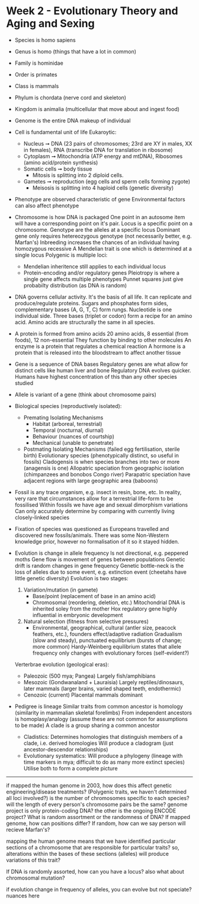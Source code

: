<!-- SPDX-License-Identifier: zlib-acknowledgement -->
# Week 2 - Evolutionary Theory and Aging and Sexing
* Species is homo sapiens 
* Genus is homo (things that have a lot in common) 
* Family is hominidae
* Order is primates
* Class is mammals
* Phylum is chordata (nerve cord and skeleton)
* Kingdom is animalia (multicellular that move about and ingest food)

* Genome is the entire DNA makeup of individual
* Cell is fundamental unit of life
  Eukaroytic:
    - Nucleus ➞ DNA (23 pairs of chromosomes; 23rd are XY in males, XX in females), 
                RNA (transcribe DNA for translation in ribosome)
    - Cytoplasm ➞ Mitochondria (ATP energy and mtDNA), 
                  Ribosomes (amino acid/protein synthesis)
  - Somatic cells ➞ body tissue
    * Mitosis is splitting into 2 diploid cells.
  - Gametes ➞ reproduction (egg cells and sperm cells forming zygote)
    * Meisosis is splitting into 4 haploid cells (genetic diversity)

* Phenotype are observed characteristic of gene
  Environmental factors can also affect phenotype

* Chromosome is how DNA is packaged
  One point in an autosome item will have a corresponding point on it's pair.
  Locus is a specific point on a chromosome.
  Genotype are the alleles at a specific locus
  Dominant gene only requires hetereozygous genotype (not necessarily better, e.g. Marfan's)
  Inbreeding increases the chances of an individual having homozygous recessive
  A Mendelian trait is one which is determined at a single locus
  Polygenic is multiple loci:
    - Mendelian inheritence still applies to each individual locus
    - Protein-encoding and/or regulatory genes
  Pleiotropy is where a single gene affects multiple phenotypes 
  Punnet squares just give probabilty distribution (as DNA is random)

* DNA governs cellular activity. It's the basis of all life.
  It can replicate and produce/regulate proteins.
  Sugars and phosphates form sides, complementary bases (A, G, T, C) form rungs. 
  Nucleotide is one individual side.
  Three bases (triplet or codon) form a recipe for an amino acid.
  Amino acids are structurally the same in all species.

* A protein is formed from amino acids
  20 amino acids, 8 essential (from foods), 12 non-essential 
  They function by binding to other molecules 
  An enzyme is a protein that regulates a chemical reaction
  A hormone is a protein that is released into the bloodstream to affect another tissue

* Gene is a sequence of DNA bases
  Regulatory genes are what allow for distinct cells like human liver and bone 
  Regulatory DNA evolves quicker. 
  Humans have highest concentration of this than any other species studied

* Allele is variant of a gene (think about chromosome pairs)

* Biological species (reproductively isolated):
  - Premating Isolating Mechanisms
     * Habitat (arboreal, terrestrial)
     * Temporal (nocturnal, diurnal)
     * Behaviour (nuances of courtship)
     * Mechanical (unable to penetrate)
  - Postmating Isolating Mechanisms (failed egg fertilisation, sterile birth)
  Evolutionary species (phenotypically distinct, so useful in fossils)
  Cladogensis is when species branches into two or more (anagensis is one)
  Allopatric speciation from geographic isolation (chimpanzees and bonobos Congo river)
  Parapatric speciation have adjacent regions with large geographic area (baboons)

* Fossil is any trace organism, e.g. insect in resin, bone, etc. 
  In reality, very rare that circumstances allow for a terrestrial life-form to be fossilised
  Within fossils we have age and sexual dimorphism variations
  Can only accurately determine by comparing with currently living closely-linked species

* Fixation of species was questioned as Europeans travelled and discovered new fossils/animals.
  There was some Non-Western knowledge prior, however no formalisation of it so it stayed hidden.

* Evolution is change in allele frequency
  Is not directional, e.g. peppered moths
  Gene flow is movement of genes between populations
  Genetic drift is random changes in gene frequency
  Genetic bottle-neck is the loss of alleles due to some event, e.g. extinction event (cheetahs have little genetic diversity)
  Evolution is two stages:
    1. Variation/mutation (in gamete)
         - Base/point (replacement of base in an amino acid)
         - Chromosomal (reordering, deletion, etc.)
       Mitochondrial DNA is inherited soley from the mother
       Hox regulatory gene highly influential in embryonic development
    2. Natural selection (fitness from selective pressures)
         - Environmental, geographical, cultural (antler size, peacock feathers, etc.), founders effect/adaptive radiation
       Gradualism (slow and steady), punctuated equilibrium (bursts of change; more common)
       Hardy-Weinberg equilibrium states that allele frequency only changes with evolutionary forces (self-evident?)

   Verterbrae evolution (geological eras): 
     - Paleozoic (500 mya; Pangea)
       Largely fish/amphibians
     - Mesozoic (Gondwanaland + Lauraisia) 
       Largely reptiles/dinosaurs, later mammals (larger brains, varied shaped teeth, endothermic)
     - Cenozoic (current)
       Placental mammals dominant

* Pedigree is lineage
  Similar traits from common ancestor is homology (similarity in mammalian skeletal forelimbs)
  From independent ancestors is homoplasy/analogy (assume these are not common for assumptions to be made) 
  A clade is a group sharing a common ancestor
  - Cladistics:
    Determines homologies that distinguish members of a clade, i.e. derived homologies
    Will produce a cladogram (just ancestor-descendor relationships)
  - Evolutionary systematics: 
    Will produce a phylogeny (lineage with time markers in mya; difficult to do as many more extinct species)
  Utilise both to form a complete picture

------------------------------------------------------------------------
if mapped the human genome in 2003, how does this affect genetic engineering/disease treatments? 
(Polygenic traits, we haven't determined all loci involved?)
is the number of chromosomes specific to each species?
will the length of every person's chromosome pairs be the same?
genome project is only protein-coding DNA? the other is the ongoing ENCODE project?
What is random assortment or the randomness of DNA? If mapped genome, how can positions differ? If random, how can we say person will recieve Marfan's?

mapping the human genome means that we have identified particular sections of a chromosome 
that are responsible for particular traits?
so, alterations within the bases of these sections (alleles) 
will produce variations of this trait?

If DNA is randomly assorted, how can you have a locus? also what about chromosomal mutation?

if evolution change in frequency of alleles, you can evolve but not speciate? nuances here
